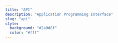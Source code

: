 ```yaml
---
title: "API"
description: "Application Programming Interface"
slug: "api"
style:
  background: "#2a9d8f"
  color: "#fff"
---
```


